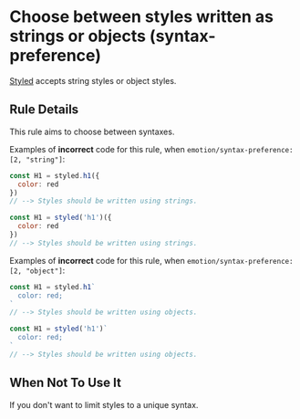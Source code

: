 # Choose between styles written as strings or objects (syntax-preference)

[Styled](https://emotion.sh/docs/styled) accepts string styles or object styles.

## Rule Details

This rule aims to choose between syntaxes.

Examples of **incorrect** code for this rule, when `emotion/syntax-preference: [2, "string"]`:

```js
const H1 = styled.h1({
  color: red
})
// --> Styles should be written using strings.

const H1 = styled('h1')({
  color: red
})
// --> Styles should be written using strings.
```

Examples of **incorrect** code for this rule, when `emotion/syntax-preference: [2, "object"]`:

```js
const H1 = styled.h1`
  color: red;
`
// --> Styles should be written using objects.

const H1 = styled('h1')`
  color: red;
`
// --> Styles should be written using objects.
```

## When Not To Use It

If you don't want to limit styles to a unique syntax.
